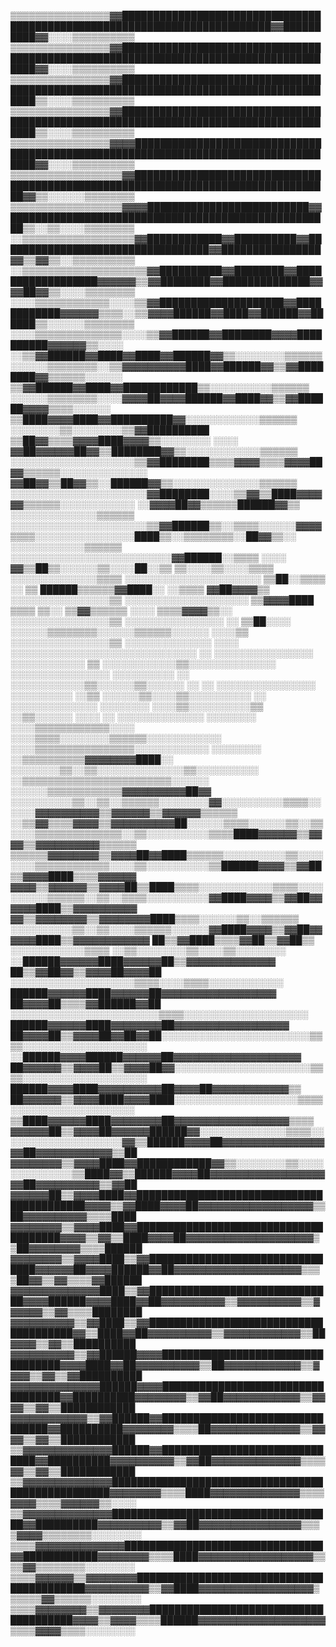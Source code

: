 ▒▒▒▒▒▒▒▒▒▒▒▒▒▒▒▒▓▓██████████████████████████████████████████████████████████████████████████▓▓██████████▓▓░░░░▒▒▒▒▒▒▒▒▒▒
▒▒▒▒▒▒▒▒▒▒▒▒▒▒▒▒▓▓██████████████████████████████████████████████████████████████████████████████████████▓▓░░░░▒▒▒▒▒▒▒▒▒▒
▒▒▒▒▒▒▒▒▒▒▒▒▒▒▒▒▓▓██████████████████████████████████████████████████████████████████████████████████████▒▒░░░░▒▒▒▒▒▒▒▒▒▒
▒▒▒▒▒▒▒▒▒▒▒▒▒▒▒▒▓▓██████████████████████████████████████████████████████████████████████████████████████▒▒░░░░▒▒▒▒▒▒▒▒▒▒
▒▒▒▒▒▒▒▒▒▒▒▒▒▒▒▒▓▓▓▓████████████████████████████████████████████████████████████████████████████████████▓▓░░░░▒▒▒▒▒▒▒▒▒▒
▒▒▒▒▒▒▒▒▒▒▒▒▒▒▒▒▒▒▓▓██████████████████████████████████████████████████████████████████████████████████▓▓▒▒░░░░░░▒▒▒▒▒▒▒▒
▒▒▒▒▒▒▒▒▒▒▒▒▒▒▒▒▒▒▓▓▓▓██████████████████████████▓▓████████████████████████████████████████████████████▒▒░░▒▒░░░░▒▒▒▒▒▒▒▒
░░▒▒▒▒▒▒▒▒▒▒▒▒▒▒▒▒▒▒▓▓████████████▓▓██████████▓▓██████████████████████████████████▓▓████████████████▓▓▒▒▓▓▒▒░░▒▒▒▒▒▒▒▒▒▒
░░▒▒▒▒▒▒▒▒▒▒▒▒▒▒▒▒▒▒▒▒▓▓██████████▓▓████████▓▓██████████████████▓▓▓▓▓▓▒▒▓▓████████▓▓██████████████▓▓▓▓██▓▓▒▒░░░░▒▒▒▒▒▒▒▒
░░░░▒▒▒▒▒▒▒▒▒▒▒▒░░░░▒▒▓▓████████████████████▓▓████████████▓▓▓▓▓▓▒▒▒▒░░▒▒▓▓▓▓██████▓▓████▓▓██████▓▓██████▒▒░░░░░░▒▒▒▒▒▒▒▒
░░░░▒▒▒▒▒▒▒▒▒▒▒▒▒▒░░░░▒▒▓▓██████▓▓████████▓▓▓▓██████████▓▓▓▓▓▓▒▒░░░░  ░░▒▒▓▓██████▓▓████▓▓████▓▓██████▓▓▒▒░░░░░░░░▒▒▒▒▒▒
░░░░░░▒▒▒▒▒▒▒▒░░▒▒▓▓▓▓▓▓▓▓▓▓████▓▓██████▓▓▒▒▓▓████████▓▓▒▒▒▒▒▒░░░░░░    ▒▒▓▓██████▓▓████▓▓████████████▒▒░░░░░░░░░░▒▒▒▒▒▒
░░░░░░▒▒▒▒▒▒▒▒░░░░▓▓▓▓██▓▓▓▓██████▓▓████▓▓▒▒▓▓██████▓▓▓▓▒▒▒▒░░░░░░        ▒▒████▓▓▓▓████▓▓██████████▓▓░░░░░░░░░░░░▒▒▒▒▒▒
░░░░░░░░▒▒░░░░░░░░▒▒▓▓██████████  ▒▒██▓▓▒▒▒▒▓▓▓▓████▓▓▓▓▒▒░░░░░░░░  ░░░░  ▓▓██▓▓▓▓▓▓██▓▓▒▒████████▓▓▒▒░░░░░░░░░░░░▒▒▒▒▒▒
░░░░░░░░░░░░░░░░░░░░▒▒▓▓████████▒▒▒▒▓▓▓▓▒▒▒▒▓▓▓▓██▓▓▒▒▒▒▒▒░░░░░░░░░░░░░░  ▓▓██▓▓▒▒██▓▓▒▒░░██████▓▓▒▒░░░░░░░░░░░░░░▒▒▒▒▒▒
░░░░░░░░░░░░░░░░░░░░░░▓▓████████░░░░▒▒▓▓▒▒████▓▓▓▓▓▓▒▒▒▒▒▒░░░░░░░░░░░░  ░░▓▓▓▓██▓▓▒▒▒▒▒▒██████▓▓▒▒  ░░░░░░░░░░░░░░▒▒▒▒▒▒
░░░░░░░░░░░░░░░░░░░░░░▒▒▓▓██████▒▒░░▒▒▒▒░░░░░░▓▓▓▓▒▒▒▒░░░░░░░░░░░░░░░░████▒▒░░▒▒▒▒▒▒▒▒░░██▓▓▒▒░░      ░░░░░░░░░░░░▒▒▒▒▒▒
░░░░░░░░░░░░░░░░░░░░░░░░░░▓▓██████░░▒▒▒▒  ░░░░  ▓▓▒▒██▒▒░░░░░░▒▒░░░░██░░▒▒  ▒▒░░░░▒▒░░░░▒▒▒▒          ░░░░░░░░░░░░░░▒▒▒▒
░░░░░░░░░░░░░░░░░░░░░░        ▒▒██░░▒▒▒▒    ░░  ▒▒  ██████▒▒▒▒▒▒▓▓████░░      ░░▒▒▒▒  ▓▓██▓▓▓▓▒▒      ░░░░░░░░░░░░░░░░▒▒
░░░░░░░░░░░░░░░░░░░░      ▒▒▓▓▓▓████  ▒▒▒▒    ▒▒░░      ▒▒▓▓▒▒▒▒▒▒      ░░░░    ▒▒▒▒▓▓▓▓▒▒░░          ░░░░░░░░░░░░░░░░▒▒
░░░░░░░░░░░░░░░░              ░░  ▒▒██░░░░  ░░░░░░▒▒▒▒▒▒▒▒░░░░░░▒▒▒▒▒▒░░░░░░  ░░░░▒▒                  ░░░░░░░░░░░░░░░░▒▒
░░░░░░░░░░░░░░                          ░░░░  ░░░░░░░░░░░░░░░░░░░░░░░░░░░░░░  ░░                        ░░░░░░░░░░░░░░░░
░░░░░░░░░░░░                              ▒▒  ░░░░░░░░░░░░▒▒░░░░░░░░░░░░░░                              ░░░░░░░░░░░░░░░░
░░░░░░░░░░                                ░░  ░░░░░░░░░░░░▒▒░░░░░░▒▒░░░░░░  ░░  ░░                      ░░░░░░░░░░░░░░░░
░░░░░░░░░░                                ░░▒▒    ░░░░░░▒▒░░░░▒▒░░░░░░░░░░      ░░                        ░░░░░░░░░░░░░░
░░░░░░░░                                  ░░░░▒▒░░░░░░░░░░▒▒  ░░▒▒░░░░░░  ░░░░      ░░                    ░░░░░░░░░░░░░░
░░░░░░░░            ░░░░▒▒▒▒▒▒▒▒▒▒▒▒░░░░    ░░░░▒▒▒▒░░░░░░░░▒▒▒▒▒▒░░░░░░░░░░░░          ░░░░▒▒▒▒▒▒▒▒▒▒▒▒▒▒▒▒░░░░░░░░░░░░
░░░░░░░░  ░░▒▒▒▒▒▒▒▒▒▒▓▓▓▓▓▓▓▓████░░    ░░░░░░░░▒▒░░▒▒░░░░░░░░░░░░░░▒▒░░░░░░░░░░        ░░▒▒▒▒▒▒▒▒▒▒▒▒▒▒▒▒▒▒▒▒▒▒▒▒░░░░░░
░░░░░░▒▒▒▒▒▒▒▒▒▒▒▒▓▓▓▓▓▓▓▓▓▓██▓▓  ░░░░░░░░░░▒▒░░▒▒░░▒▒▒▒▒▒░░░░░░░░▓▓░░░░░░░░░░▒▒▒▒░░░░░░▓▓▓▓▓▓▓▓▓▓▒▒▓▓▓▓▓▓▒▒▓▓▓▓▓▓▒▒▒▒▒▒
░░▒▒▓▓▒▒▒▒▓▓▓▓▒▒▓▓▓▓▓▓▓▓▓▓██░░░░░░▒▒▒▒░░░░░░▒▒░░▒▒░░░░▒▒▒▒▒▒▒▒▒▒▒▒▒▒░░▒▒░░░░░░░░░░▒▒▒▒████▓▓▓▓▓▓▒▒▓▓▓▓▒▒▓▓▓▓▓▓▓▓▓▓▒▒▒▒▒▒
▒▒▒▒▒▒▓▓▓▓▓▓▓▓▒▒▓▓▓▓██▓▓████▒▒▒▒▒▒░░░░░░░░░░▒▒░░░░░░░░▒▒▒▒▒▒▒▒▒▒▒▒░░░░▒▒░░░░░░░░░░▒▒██████▓▓▓▓▒▒▓▓██▒▒▓▓▓▓████▒▒▒▒▓▓▓▓▓▓
▓▓▓▓▒▒▓▓▓▓▓▓▒▒▓▓▓▓██▒▒████▒▒▒▒░░░░░░░░░░░░▒▒▒▒░░░░░░░░░░▒▒▒▒▒▒░░▒▒░░▒▒▒▒░░░░░░░░░░▓▓████▓▓▓▓▒▒▓▓██▓▓▓▓▓▓████▒▒▓▓▓▓▓▓▓▓▓▓
▓▓▒▒▓▓▓▓▓▓▓▓▒▒▓▓▓▓▓▓▓▓████▒▒▒▒░░░░░░▒▒░░▒▒▒▒▒▒  ░░░░░░░░░░▒▒░░▒▒░░░░▒▒▒▒▒▒░░░░░░▓▓████▓▓▓▓▒▒▓▓██▓▓▓▓▓▓████▒▒▓▓▓▓▓▓▓▓▓▓▓▓
██▒▒▓▓████▒▒▒▒▓▓██▒▒▓▓██▒▒    ░░░░░░░░░░░░▒▒▒▒  ░░▒▒░░░░░░░░▒▒░░░░▒▒░░░░░░░░  ░░██████▓▓▓▓▓▓████▓▓▓▓▓▓██▒▒▓▓▓▓▓▓▓▓▓▓▓▓▓▓
██▒▒▓▓██▓▓▒▒▓▓▓▓██▓▓▓▓██    ░░░░░░░░░░░░░░░░░░░░▒▒▒▒░░░░▒▒▒▒░░░░░░░░░░░░      ██████▓▓▓▓▓▓████▓▓▓▓▓▓██▓▓▓▓▓▓▓▓▓▓▓▓▓▓▓▓▓▓
██▓▓▓▓██▒▒▒▒▓▓██████▓▓██  ░░░░░░░░░░░░░░░░░░░░░░░░▒▒▒▒░░░░░░░░░░░░░░░░░░░░  ██████▓▓▓▓▓▓████▓▓▓▓▓▓▓▓██▓▓▓▓▓▓▓▓▓▓▓▓▓▓▓▓▓▓
██▓▓▓▓██▒▒▓▓▓▓██▓▓██▓▓██░░░░░░░░░░░░░░░░░░░░░░░░▒▒▒▒░░░░░░░░░░░░░░░░░░░░  ░░██████▓▓▓▓██████▓▓▓▓▓▓██▓▓▓▓▓▓▓▓▓▓▓▓▓▓▓▓▓▓▓▓
██▓▓▓▓▓▓▒▒▓▓▓▓██▒▒▓▓▓▓██▓▓░░░░░░░░░░░░░░░░░░░░░░▒▒▒▒░░░░░░░░░░░░░░░░░░░░  ██████▓▓▓▓████▓▓▓▓▓▓▓▓▓▓██▓▓▓▓██▓▓▓▓▓▓▓▓▓▓▓▓▒▒
██▓▓▓▓▓▓▒▒▓▓▓▓████▓▓▓▓████░░░░░░░░░░░░░░░░░░░░▒▒▒▒░░░░░░░░░░░░░░░░░░░░  ▒▒████▓▓▓▓▓▓████▓▓▓▓▓▓▓▓██▓▓▓▓▓▓▓▓▓▓▓▓▓▓▓▓▓▓▒▒▒▒
▓▓▓▓▓▓██▒▒▓▓▓▓██▓▓▓▓▓▓██████▓▓░░░░░░░░░░░░░░▒▒▒▒░░░░░░░░░░░░░░░░░░░░▓▓▒▒██████▓▓▓▓██▓▓▓▓▓▓▓▓▓▓▓▓▓▓▓▓▓▓██▓▓▓▓▓▓▓▓▓▓▓▓▒▒██
▓▓▓▓▓▓▓▓▒▒▓▓▓▓████▓▓████████████▓▓▒▒░░░░░░░░▒▒░░░░░░░░░░░░░░▒▒████▓▓▒▒██████▓▓▓▓██▓▓▓▓▓▓▓▓▓▓▓▓▓▓▓▓▓▓▓▓██▓▓▓▓▓▓▓▓▓▓▒▒▓▓██
▓▓▓▓▓▓██▒▒▓▓▓▓████▓▓██████████████████████████████████████████▓▓▓▓▒▒▓▓████▓▓▓▓██▓▓▓▓▓▓▓▓▓▓▓▓▓▓▓▓▓▓▒▒██▓▓▓▓▓▓▓▓▓▓▒▒▒▒████
▓▓▓▓▓▓▓▓▒▒▓▓▓▓████▓▓██████████████████████████████████████▓▓▓▓▒▒▓▓▒▒████▓▓▓▓██▓▓▓▓▓▓▓▓▓▓▓▓▓▓▓▓▓▓▓▓▒▒██▓▓▓▓▓▓▓▓▒▒▒▒██████
▓▓▓▓▓▓▓▓▒▒▓▓▓▓████▒▒▓▓████████████████████████████████▓▓▓▓▓▓██▓▓▓▓██████▓▓██▓▓▓▓▓▓▓▓▓▓▓▓▓▓▓▓▓▓▓▓▒▒▒▒██▓▓▒▒▓▓▒▒▒▒▓▓██████
▓▓▓▓▓▓▓▓▓▓▓▓▓▓████▒▒▓▓██████████████████████████████▓▓▓▓██████▓▓▓▓████▓▓██▓▓▓▓▓▓▓▓▓▓▒▒▓▓▓▓▓▓▓▓▓▓▒▒▓▓▓▓▓▓▒▒▓▓▒▒▒▒████████
▓▓▓▓▓▓▓▓▓▓▒▒▓▓████▒▒▓▓██████████████████████████████████████▓▓▒▒████▓▓██▓▓▓▓▓▓▓▓▓▓▒▒▓▓▓▓▓▓▓▓▓▓▓▓▒▒██▓▓▓▓▒▒▓▓▒▒██████████
▓▓▓▓▓▓▓▓▓▓▒▒▓▓██████▓▓▓▓██████████████████████████████████▓▓▓▓████▓▓██▓▓▓▓▓▓▓▓▓▓▒▒██▓▓▓▓▓▓▓▓▓▓▓▓▒▒▓▓▓▓▒▒▓▓▒▒▓▓██████████
▓▓▓▓▓▓▓▓▓▓▓▓▓▓██████▓▓▓▓██████████████████████████████████▓▓██████████▓▓▓▓▓▓▓▓▒▒▓▓██▓▓▓▓▓▓▓▓▓▓▓▓▒▒▓▓▓▓▒▒▓▓▒▒████████████
▓▓▓▓▓▓▓▓▓▓▓▓▒▒▓▓██████▓▓████████████████████████████████▓▓██████████▓▓▓▓▓▓▓▓▒▒▒▒██▓▓▓▓▓▓▓▓▓▓▓▓▓▓▒▒▓▓▓▓▒▒▓▓▒▒████████████
▒▒▓▓▓▓▓▓▓▓▓▓▓▓▓▓██████▓▓██████████████████████████████▓▓██████████▓▓▓▓▓▓▓▓▓▓▒▒▓▓██▓▓▓▓▓▓▓▓▓▓▓▓▓▓▒▒▒▒▓▓▒▒▓▓▒▒████████████
▒▒▓▓▓▓▓▓▓▓▓▓▓▓▓▓██████████████████████████████████████████████████▓▓▓▓▓▓▓▓▒▒▒▒████▓▓▓▓▓▓▓▓▓▓▓▓▓▓▒▒▒▒▓▓▓▓▒▒▒▒▓▓▓▓▓▓▒▒░░░░
▒▒▓▓▓▓▓▓▓▓▓▓▓▓▓▓████████████████████████████████████▓▓██████████▓▓▓▓▓▓▓▓▓▓▒▒▓▓██▓▓▓▓▓▓▓▓▓▓▓▓▓▓▓▓▒▒▒▒▓▓▓▓▒▒▒▒▒▒▒▒░░░░░░░░
▒▒▒▒▓▓▓▓▓▓▓▓▓▓▓▓▓▓████████████████████████████████▓▓████████████▓▓▓▓▓▓▓▓▒▒▒▒████▓▓▓▓▓▓▓▓▓▓▓▓▓▓▓▓▓▓▒▒▒▒▓▓▒▒▒▒▒▒▒▒░░░░░░░░
▒▒▒▒▓▓▓▓▓▓▒▒▓▓▓▓▓▓▓▓██████████████████████████████████████████▓▓▓▓▓▓▓▓▓▓▒▒▓▓████▓▓▓▓▓▓▓▓▓▓▓▓▓▓▓▓▓▓▒▒▒▒▒▒▓▓▒▒▒▒▒▒░░░░░░░░
▒▒▒▒▓▓▓▓▓▓▓▓▒▒▓▓▓▓▓▓▓▓██████████████████████████████████████▓▓▓▓▒▒▓▓▓▓▒▒▒▒██████▓▓▓▓▓▓▓▓▓▓▓▓▓▓▓▓▓▓▓▓▒▒▒▒▓▓▓▓▒▒▒▒░░░░░░░░

